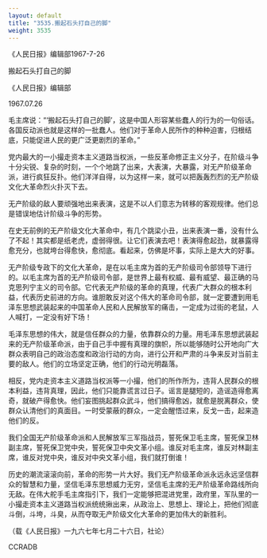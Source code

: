 ```yaml
---
layout: default
title: "3535.搬起石头打自己的脚"
weight: 3535
---
```


《人民日报》编辑部1967-7-26

搬起石头打自己的脚

《人民日报》编辑部

1967.07.26

毛主席说：“‘搬起石头打自己的脚’，这是中国人形容某些蠢人的行为的一句俗话。各国反动派也就是这样的一批蠢人。他们对于革命人民所作的种种迫害，归根结底，只能促进人民的更广泛更剧烈的革命。”

党内最大的一小撮走资本主义道路当权派，一些反革命修正主义分子，在阶级斗争十分尖锐、复杂的时刻，一个个地跳了出来，大表演，大暴露，对无产阶级革命派，进行疯狂反扑。他们洋洋自得，以为这样一来，就可以把轰轰烈烈的无产阶级文化大革命烈火扑灭下去。

无产阶级的敌人要顽强地出来表演，这是不以人们意志为转移的客观规律。他们总是错误地估计阶级斗争的形势。

在史无前例的无产阶级文化大革命中，有几个跳梁小丑，出来表演一番，没有什么了不起！其实都是纸老虎，虚弱得很。让它们表演去吧！表演得愈起劲，就暴露得愈充分，也就垮台得愈快，愈彻底。看起来，仿佛是坏事，实际上是大大的好事。

无产阶级专政下的文化大革命，是在以毛主席为首的无产阶级司令部领导下进行的。以毛主席为首的无产阶级司令部，是世界上最有权威、最有威望、最正确的马克思列宁主义的司令部。它代表无产阶级的革命的真理，代表广大群众的根本利益，代表历史前进的方向。谁胆敢反对这个伟大的革命司令部，就一定要遭到用毛泽东思想武装起来的中国革命人民和人民解放军的痛击，一定成为过街的老鼠，人人喊打，一定没有好下场！

毛泽东思想的伟大，就是信任群众的力量，依靠群众的力量。用毛泽东思想武装起来的无产阶级革命派，由于自己手中握有真理的旗帜，所以能够随时公开地向广大群众表明自己的政治态度和政治行动的方向，进行公开和严肃的斗争来反对当前主要的敌人。他们的立场坚定正确，他们的行动光明磊落。

相反，党内走资本主义道路当权派等一小撮，他们的所作所为，违背人民群众的根本利益，违背真理，因此，他们只能靠谎言过日子。谣言是腿短的，造谣造得愈离奇，就破产得愈快。他们妄图挑起群众武斗，他们搞得愈凶，就愈是脱离群众，使群众认清他们的真面目。一时受蒙蔽的群众，一定会醒悟过来，反戈一击，起来造他们的反。

我们全国无产阶级革命派和人民解放军三军指战员，誓死保卫毛主席，誓死保卫林副主席，誓死保卫党中央，誓死保卫中央文革小组。谁反对毛主席，谁反对林副主席，谁反对党中央，谁反对中央文革小组，我们就打倒谁！

历史的潮流滚滚向前，革命的形势一片大好。我们无产阶级革命派永远永远坚信群众的智慧和力量，坚信毛泽东思想威力无穷，坚信毛主席的无产阶级革命路线所向无敌。在伟大舵手毛主席指引下，我们一定能够把混进党里，政府里，军队里的一小撮走资本主义道路当权派统统揪出来，从政治上、思想上、理论上，把他们彻底斗倒，斗垮，斗臭，从而夺取无产阶级文化大革命的更加伟大的新胜利。

（载《人民日报》一九六七年七月二十六日，社论）

CCRADB

